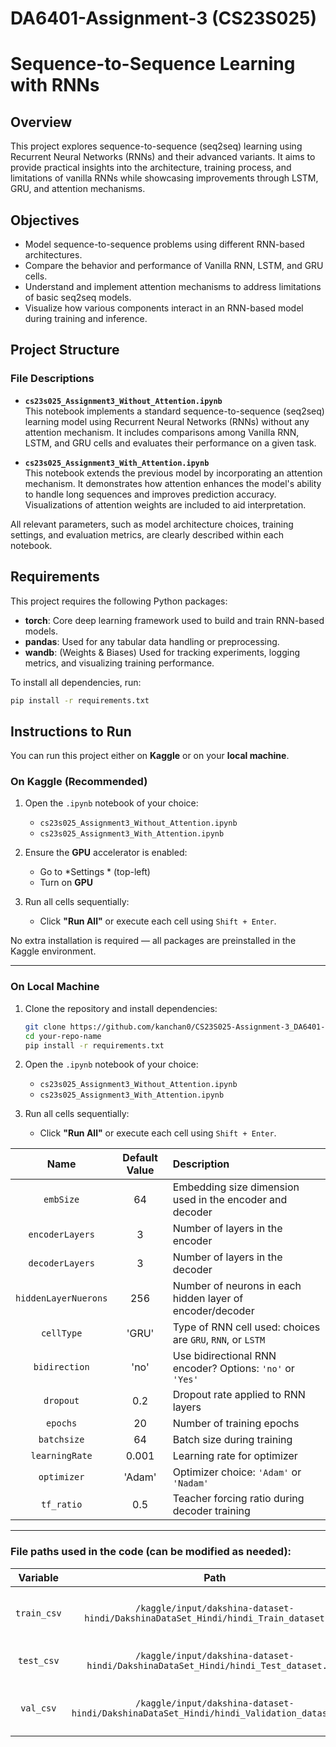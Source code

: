 # DA6401-Assignment-3 (CS23S025)
# Sequence-to-Sequence Learning with RNNs

## Overview

This project explores sequence-to-sequence (seq2seq) learning using Recurrent Neural Networks (RNNs) and their advanced variants. It aims to provide practical insights into the architecture, training process, and limitations of vanilla RNNs while showcasing improvements through LSTM, GRU, and attention mechanisms.

## Objectives

- Model sequence-to-sequence problems using different RNN-based architectures.
- Compare the behavior and performance of Vanilla RNN, LSTM, and GRU cells.
- Understand and implement attention mechanisms to address limitations of basic seq2seq models.
- Visualize how various components interact in an RNN-based model during training and inference.


## Project Structure


### File Descriptions

- **`cs23s025_Assignment3_Without_Attention.ipynb`**  
  This notebook implements a standard sequence-to-sequence (seq2seq) learning model using Recurrent Neural Networks (RNNs) without any attention mechanism. It includes comparisons among Vanilla RNN, LSTM, and GRU cells and evaluates their performance on a given task.

- **`cs23s025_Assignment3_With_Attention.ipynb`**  
  This notebook extends the previous model by incorporating an attention mechanism. It demonstrates how attention enhances the model's ability to handle long sequences and improves prediction accuracy. Visualizations of attention weights are included to aid interpretation.

All relevant parameters, such as model architecture choices, training settings, and evaluation metrics, are clearly described within each notebook.


##  Requirements

This project requires the following Python packages:

- **torch**: Core deep learning framework used to build and train RNN-based models.
- **pandas**: Used for any tabular data handling or preprocessing.
- **wandb**: (Weights & Biases) Used for tracking experiments, logging metrics, and visualizing training performance.

To install all dependencies, run:

```bash
pip install -r requirements.txt

```


## Instructions to Run

You can run this project either on **Kaggle** or on your **local machine**.

###  On Kaggle (Recommended)

1. Open the `.ipynb` notebook of your choice:
   - `cs23s025_Assignment3_Without_Attention.ipynb`
   - `cs23s025_Assignment3_With_Attention.ipynb`

2. Ensure the **GPU** accelerator is enabled:
   - Go to *Settings * (top-left)
   - Turn on **GPU**

3. Run all cells sequentially:
   - Click **"Run All"** or execute each cell using `Shift + Enter`.

No extra installation is required — all packages are preinstalled in the Kaggle environment.

---
### On Local Machine

1. Clone the repository and install dependencies:
   ```bash
   git clone https://github.com/kanchan0/CS23S025-Assignment-3_DA6401-DL.git
   cd your-repo-name
   pip install -r requirements.txt 

2. Open the `.ipynb` notebook of your choice:
   - `cs23s025_Assignment3_Without_Attention.ipynb`
   - `cs23s025_Assignment3_With_Attention.ipynb`

3. Run all cells sequentially:
   - Click **"Run All"** or execute each cell using `Shift + Enter`. 



|         Name          |   Default Value   | Description                                                      |
| :-------------------: | :---------------: | :---------------------------------------------------------------|
|    `embSize`          |       64          | Embedding size dimension used in the encoder and decoder        |
|  `encoderLayers`      |        3          | Number of layers in the encoder                                  |
|  `decoderLayers`      |        3          | Number of layers in the decoder                                  |
| `hiddenLayerNuerons`  |       256         | Number of neurons in each hidden layer of encoder/decoder       |
|     `cellType`        |      'GRU'        | Type of RNN cell used: choices are `GRU`, `RNN`, or `LSTM`       |
|    `bidirection`      |      'no'         | Use bidirectional RNN encoder? Options: `'no'` or `'Yes'`        |
|      `dropout`        |       0.2         | Dropout rate applied to RNN layers                               |
|       `epochs`        |       20          | Number of training epochs                                        |
|     `batchsize`       |       64          | Batch size during training                                       |
|    `learningRate`     |      0.001        | Learning rate for optimizer                                      |
|     `optimizer`       |     'Adam'        | Optimizer choice: `'Adam'` or `'Nadam'`                         |
|      `tf_ratio`       |       0.5         | Teacher forcing ratio during decoder training                   |

---

### File paths used in the code (can be modified as needed):

|      Variable       |                                   Path                                   | Description                      |
| :-----------------: | :----------------------------------------------------------------------: | :-------------------------------|
|    `train_csv`      | `/kaggle/input/dakshina-dataset-hindi/DakshinaDataSet_Hindi/hindi_Train_dataset.csv` | Path to training dataset CSV     |
|     `test_csv`      | `/kaggle/input/dakshina-dataset-hindi/DakshinaDataSet_Hindi/hindi_Test_dataset.csv`  | Path to test dataset CSV         |
|     `val_csv`       | `/kaggle/input/dakshina-dataset-hindi/DakshinaDataSet_Hindi/hindi_Validation_dataset.csv` | Path to validation dataset CSV   |
